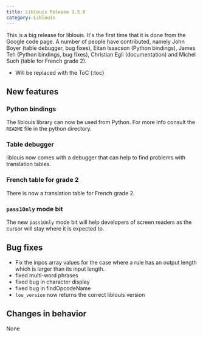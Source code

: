 ```yaml
---
title: Liblouis Release 1.5.0
category: Liblouis
---
```

This is a big release for liblouis. It's the first time that it is done from the Google code page. A number of people have contributed, namely John Boyer (table debugger, bug fixes), Eitan Isaacson (Python bindings), James Teh (Python bindings, bug fixes), Christian Egli (documentation) and Michel Such (table for French grade 2).

* Will be replaced with the ToC
{:toc}

## New features

### Python bindings

The liblouis library can now be used from Python. For more info consult the `README` file in the python directory.

### Table debugger

liblouis now comes with a debugger that can help to find problems with translation tables.

### French table for grade 2

There is now a translation table for French grade 2.

### `pass1Only` mode bit

The new `pass1Only` mode bit will help developers of screen readers as the cursor will stay where it is expected to.

## Bug fixes

* Fix the inpos array values for the case where a rule has an output length which is larger than its input length.
* fixed multi-word phrases
* fixed bug in character display
* fixed bug in findOpcodeName
* `lou_version` now returns the correct liblouis version

## Changes in behavior

None
